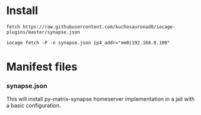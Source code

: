# Install 

`fetch https://raw.githubusercontent.com/kuchosauronad0/iocage-plugins/master/synapse.json`

`iocage fetch -P -n synapse.json ip4_addr="em0|192.168.0.100"`

# Manifest files

### synapse.json

This will install py-matrix-synapse homeserver implementation in a jail with a basic configuration.
